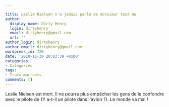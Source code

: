```yaml
---

title: Leslie Nielsen n'a jamais parlé de monsieur tout nu
author:
  display_name: Dirty Henry
  login: dirtyhenry
  email: dirtyhenry@gmail.com
  url: ''
author_login: dirtyhenry
author_email: dirtyhenry@gmail.com
wordpress_id: 726
date: '2010-11-30 20:03:39 +0100'
categories:
- Catégories
tags:
- Trucs marrants
comments: []
---
```

Leslie Nielsen est mort. Il ne pourra plus empêcher les gens de le confondre avec le pilote de {Y a-t-il un pilote dans l'avion ?}. Le monde va mal !
